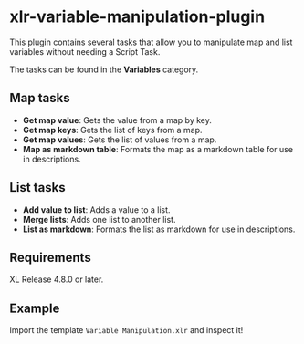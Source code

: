 # xlr-variable-manipulation-plugin

This plugin contains several tasks that allow you to manipulate map and list variables without needing a Script Task.

The tasks can be found in the **Variables** category.

## Map tasks

* **Get map value**:  Gets the value from a map by key.
* **Get map keys**:  Gets the list of keys from a map.
* **Get map values**:  Gets the list of values from a map.
* **Map as markdown table**: Formats the map as a markdown table for use in descriptions.

## List tasks

* **Add value to list**:  Adds a value to a list.
* **Merge lists**:  Adds one list to another list.
* **List as markdown**:  Formats the list as markdown for use in descriptions.

## Requirements

XL Release 4.8.0 or later.

## Example

Import the template `Variable Manipulation.xlr` and inspect it!